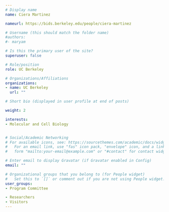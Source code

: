 ```yaml
---
# Display name
name: Ciera Martinez

nameurl: https://bids.berkeley.edu/people/ciera-martinez

# Username (this should match the folder name)
#authors:
#- maryam

# Is this the primary user of the site?
superuser: false

# Role/position
role: UC Berkeley

# Organizations/Affiliations
organizations:
- name: UC Berkeley
  url: ""

# Short bio (displayed in user profile at end of posts)

weight: 2

interests:
- Molecular and Cell Biology


# Social/Academic Networking
# For available icons, see: https://sourcethemes.com/academic/docs/widgets/#icons
#   For an email link, use "fas" icon pack, "envelope" icon, and a link in the
#   form "mailto:your-email@example.com" or "#contact" for contact widget.

# Enter email to display Gravatar (if Gravatar enabled in Config)
email: ""

# Organizational groups that you belong to (for People widget)
#   Set this to `[]` or comment out if you are not using People widget.  
user_groups:
- Program Committee

- Researchers
- Visitors
---
```

